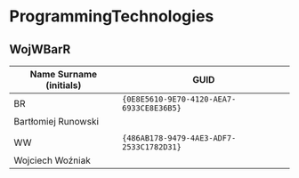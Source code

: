 # ProgrammingTechnologies

## WojWBarR

| Name Surname (initials) | GUID                                     |
| ----------------------- | ---------------------------------------- |
| BR                      | `{0E8E5610-9E70-4120-AEA7-6933CE8E36B5}` |
| Bartłomiej Runowski     |    	  	   			     |
|                         | 					     |
| WW                      | `{486AB178-9479-4AE3-ADF7-2533C1782D31}` |
| Wojciech Woźniak        | 					     |